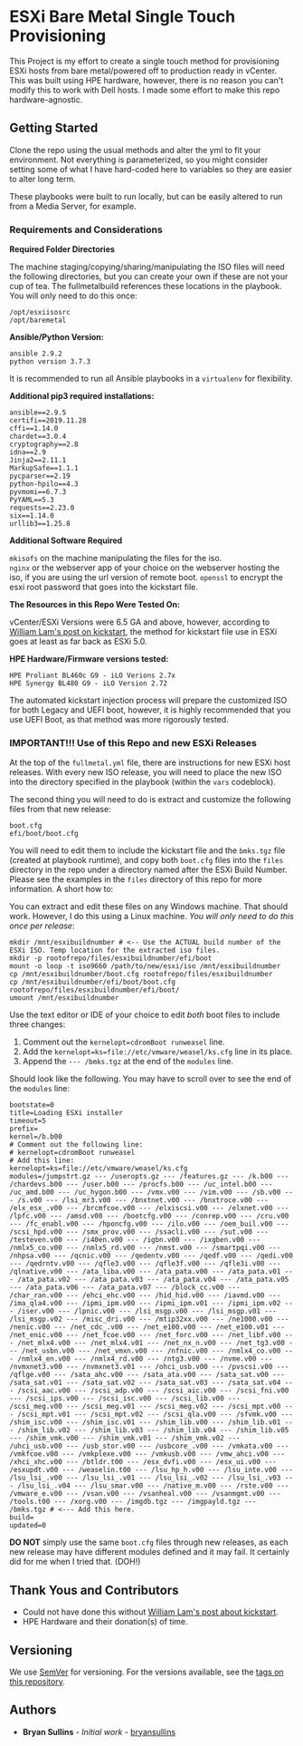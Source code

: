 # ESXi Bare Metal Single Touch Provisioning

This Project is my effort to create a single touch method for provisioning ESXi hosts from bare metal/powered off to production ready in vCenter. This was built using HPE hardware, however, there is no reason you can't modify this to work with Dell hosts. I made some effort to make this repo hardware-agnostic.

## Getting Started

Clone the repo using the usual methods and alter the yml to fit your environment. Not everything is parameterized, so you might consider setting some of what I have hard-coded here to variables so they are easier to alter long term.

These playbooks were built to run locally, but can be easily altered to run from a Media Server, for example.

### Requirements and Considerations

**Required Folder Directories**

The machine staging/copying/sharing/manipulating the ISO files will need the following directories, but you can create your own if these are not your cup of tea. The fullmetalbuild references these locations in the playbook. You will only need to do this once:

    /opt/esxiisosrc  
    /opt/baremetal  

**Ansible/Python Version:**

    ansible 2.9.2  
    python version 3.7.3    

It is recommended to run all Ansible playbooks in a `virtualenv` for flexibility.

**Additional pip3 required installations:**  

    ansible==2.9.5  
    certifi==2019.11.28  
    cffi==1.14.0  
    chardet==3.0.4  
    cryptography==2.8  
    idna==2.9  
    Jinja2==2.11.1  
    MarkupSafe==1.1.1  
    pycparser==2.19  
    python-hpilo==4.3  
    pyvmomi==6.7.3  
    PyYAML==5.3  
    requests==2.23.0  
    six==1.14.0  
    urllib3==1.25.8   

**Additional Software Required**

`mkisofs` on the machine manipulating the files for the iso.  
`nginx` or the webserver app of your choice on the webserver hosting the iso, if you are using the url version of remote boot.
`openssl` to encrypt the esxi root password that goes into the kickstart file.

**The Resources in this Repo Were Tested On:**

vCenter/ESXi Versions were 6.5 GA and above, however, according to [William Lam's post on kickstart](https://www.virtuallyghetto.com/2012/03/how-to-create-bootable-esxi-5-iso.html), the method for kickstart file use in ESXi goes at least as far back as ESXi 5.0.

**HPE Hardware/Firmware versions tested:**

    HPE Proliant BL460c G9 - iLO Verions 2.7x   
    HPE Synergy BL480 G9 - iLO Version 2.72  

The automated kickstart injection process will prepare the customized ISO for both Legacy and UEFI boot, however, it is highly recommended that you use UEFI Boot, as that method was more rigorously tested.

### IMPORTANT!!! Use of this Repo and new ESXi Releases

At the top of the `fullmetal.yml` file, there are instructions for new ESXi host releases. With every new ISO release, you will need to place the new ISO into the directory specified in the playbook (within the `vars` codeblock).

The second thing you will need to do is extract and customize the following files from that new release:

    boot.cfg  
    efi/boot/boot.cfg  

You will need to edit them to include the kickstart file and the `bmks.tgz` file (created at playbook runtime), and copy both `boot.cfg` files into the `files` directory in the repo under a directory named after the ESXi Build Number. Please see the examples in the `files` directory of this repo for more information. A short how to:

You can extract and edit these files on any Windows machine. That should work. However, I do this using a Linux machine. *You will only need to do this once per release*:

    mkdir /mnt/esxibuildnumber # <-- Use the ACTUAL build number of the ESXi ISO. Temp location for the extracted iso files.
    mkdir -p rootofrepo/files/esxibuildnumber/efi/boot
    mount -o loop -t iso9660 /path/to/new/esxi/iso /mnt/esxibuildnumber
    cp /mnt/esxibuildnumber/boot.cfg rootofrepo/files/esxibuildnumber
    cp /mnt/esxibuildnumber/efi/boot/boot.cfg rootofrepo/files/esxibuildnumber/efi/boot/
    umount /mnt/esxibuildnumber

Use the text editor or IDE of your choice to edit *both* boot files to include three changes:

1. Comment out the `kernelopt=cdromBoot runweasel` line.
2. Add the `kernelopt=ks=file://etc/vmware/weasel/ks.cfg` line in its place.
3. Append the `--- /bmks.tgz` at the end of the `modules` line.

Should look like the following. You may have to scroll over to see the end of the `modules` line:

    bootstate=0  
    title=Loading ESXi installer  
    timeout=5  
    prefix=  
    kernel=/b.b00  
    # Comment out the following line:  
    # kernelopt=cdromBoot runweasel  
    # Add this line:  
    kernelopt=ks=file://etc/vmware/weasel/ks.cfg  
    modules=/jumpstrt.gz --- /useropts.gz --- /features.gz --- /k.b00 --- /chardevs.b00 --- /user.b00 --- /procfs.b00 --- /uc_intel.b00 --- /uc_amd.b00 --- /uc_hygon.b00 --- /vmx.v00 --- /vim.v00 --- /sb.v00 --- /s.v00 --- /lsi_mr3.v00 --- /bnxtnet.v00 --- /bnxtroce.v00 --- /elx_esx_.v00 --- /brcmfcoe.v00 --- /elxiscsi.v00 --- /elxnet.v00 --- /lpfc.v00 --- /amsd.v00 --- /bootcfg.v00 --- /conrep.v00 --- /cru.v00 --- /fc_enabl.v00 --- /hponcfg.v00 --- /ilo.v00 --- /oem_buil.v00 --- /scsi_hpd.v00 --- /smx_prov.v00 --- /ssacli.v00 --- /sut.v00 --- /testeven.v00 --- /i40en.v00 --- /igbn.v00 --- /ixgben.v00 --- /nmlx5_co.v00 --- /nmlx5_rd.v00 --- /nmst.v00 --- /smartpqi.v00 --- /nhpsa.v00 --- /qcnic.v00 --- /qedentv.v00 --- /qedf.v00 --- /qedi.v00 --- /qedrntv.v00 --- /qfle3.v00 --- /qfle3f.v00 --- /qfle3i.v00 --- /qlnative.v00 --- /ata_liba.v00 --- /ata_pata.v00 --- /ata_pata.v01 --- /ata_pata.v02 --- /ata_pata.v03 --- /ata_pata.v04 --- /ata_pata.v05 --- /ata_pata.v06 --- /ata_pata.v07 --- /block_cc.v00 --- /char_ran.v00 --- /ehci_ehc.v00 --- /hid_hid.v00 --- /iavmd.v00 --- /ima_qla4.v00 --- /ipmi_ipm.v00 --- /ipmi_ipm.v01 --- /ipmi_ipm.v02 --- /iser.v00 --- /lpnic.v00 --- /lsi_msgp.v00 --- /lsi_msgp.v01 --- /lsi_msgp.v02 --- /misc_dri.v00 --- /mtip32xx.v00 --- /ne1000.v00 --- /nenic.v00 --- /net_cdc_.v00 --- /net_e100.v00 --- /net_e100.v01 --- /net_enic.v00 --- /net_fcoe.v00 --- /net_forc.v00 --- /net_libf.v00 --- /net_mlx4.v00 --- /net_mlx4.v01 --- /net_nx_n.v00 --- /net_tg3.v00 --- /net_usbn.v00 --- /net_vmxn.v00 --- /nfnic.v00 --- /nmlx4_co.v00 --- /nmlx4_en.v00 --- /nmlx4_rd.v00 --- /ntg3.v00 --- /nvme.v00 --- /nvmxnet3.v00 --- /nvmxnet3.v01 --- /ohci_usb.v00 --- /pvscsi.v00 --- /qflge.v00 --- /sata_ahc.v00 --- /sata_ata.v00 --- /sata_sat.v00 --- /sata_sat.v01 --- /sata_sat.v02 --- /sata_sat.v03 --- /sata_sat.v04 --- /scsi_aac.v00 --- /scsi_adp.v00 --- /scsi_aic.v00 --- /scsi_fni.v00 --- /scsi_ips.v00 --- /scsi_isc.v00 --- /scsi_lib.v00 --- /scsi_meg.v00 --- /scsi_meg.v01 --- /scsi_meg.v02 --- /scsi_mpt.v00 --- /scsi_mpt.v01 --- /scsi_mpt.v02 --- /scsi_qla.v00 --- /sfvmk.v00 --- /shim_isc.v00 --- /shim_isc.v01 --- /shim_lib.v00 --- /shim_lib.v01 --- /shim_lib.v02 --- /shim_lib.v03 --- /shim_lib.v04 --- /shim_lib.v05 --- /shim_vmk.v00 --- /shim_vmk.v01 --- /shim_vmk.v02 --- /uhci_usb.v00 --- /usb_stor.v00 --- /usbcore_.v00 --- /vmkata.v00 --- /vmkfcoe.v00 --- /vmkplexe.v00 --- /vmkusb.v00 --- /vmw_ahci.v00 --- /xhci_xhc.v00 --- /btldr.t00 --- /esx_dvfi.v00 --- /esx_ui.v00 --- /esxupdt.v00 --- /weaselin.t00 --- /lsu_hp_h.v00 --- /lsu_inte.v00 --- /lsu_lsi_.v00 --- /lsu_lsi_.v01 --- /lsu_lsi_.v02 --- /lsu_lsi_.v03 --- /lsu_lsi_.v04 --- /lsu_smar.v00 --- /native_m.v00 --- /rste.v00 --- /vmware_e.v00 --- /vsan.v00 --- /vsanheal.v00 --- /vsanmgmt.v00 --- /tools.t00 --- /xorg.v00 --- /imgdb.tgz --- /imgpayld.tgz --- /bmks.tgz # <--- Add this here.    
    build=  
    updated=0  

**DO NOT** simply use the same `boot.cfg` files through new releases, as each new release may have different modules defined and it may fail. It certainly did for me when I tried that. (DOH!)

## Thank Yous and Contributors

* Could not have done this without [William Lam's post about kickstart](https://www.virtuallyghetto.com/2012/03/how-to-create-bootable-esxi-5-iso.html).
* HPE Hardware and their donation(s) of time.

## Versioning

We use [SemVer](http://semver.org/) for versioning. For the versions available, see the [tags on this repository](https://github.com/your/project/tags). 

## Authors

* **Bryan Sullins** - *Initial work* - [bryansullins](https://github.com/bryansullins)
